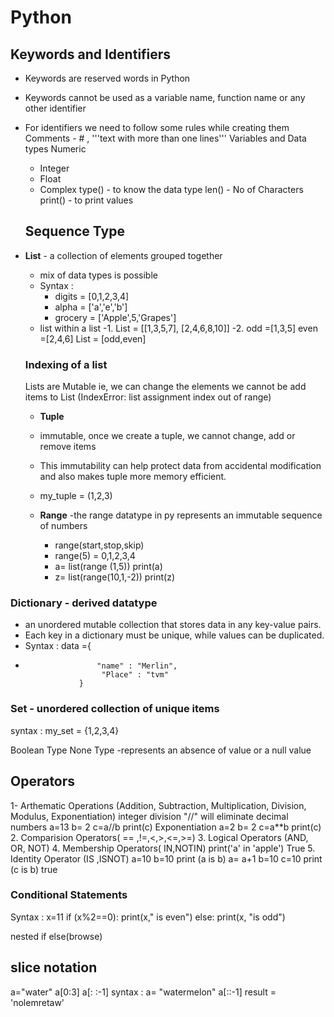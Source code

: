 # Python
## Keywords and Identifiers
- Keywords are reserved words in Python
- Keywords cannot be used as a variable name, function name or any other identifier
- For identifiers we need to follow some rules while creating them
  Comments - # , '''text with more than one lines'''
  Variables and Data types
  Numeric
  - Integer
  - Float
  - Complex
  type() - to know the data type
  len() - No of Characters
  print() - to print values

  ## Sequence Type
- **List** - a collection of elements grouped together
  - mix of data types is possible
  - Syntax :
    - digits = [0,1,2,3,4]
    - alpha = ['a','e','b']
    - grocery = ['Apple',5,'Grapes']
  - list within a list
      -1. List = [[1,3,5,7], [2,4,6,8,10]] 
      -2. odd =[1,3,5]
        even =[2,4,6]
        List = [odd,even]

   ### Indexing of a list
  Lists are Mutable  ie, we can change the elements
  we cannot be add items to List (IndexError: list assignment index out of range)

  - **Tuple**
   - immutable, once we create a tuple, we cannot change, add or remove items
   - This immutability can help protect data from accidental modification and also makes tuple more memory efficient.
   - my_tuple = (1,2,3)
     
  - **Range** -the range datatype in py represents an immutable sequence of numbers
      - range(start,stop,skip)
      - range(5) = 0,1,2,3,4
      - a= list(range (1,5))
        print(a)
      - z= list(range(10,1,-2))
        print(z)

 ### Dictionary - derived datatype
 - an unordered mutable collection that stores data in any key-value pairs.
 - Each key in a dictionary must be unique, while values can be duplicated.
 - Syntax :  data ={
 -                     "name" : "Merlin",
                        "Place" : "tvm"
                   }

### Set - unordered collection of unique items
 syntax : my_set = {1,2,3,4}

Boolean Type
None Type -represents an absence of value or a null value

## Operators
1- Arthematic Operations (Addition, Subtraction, Multiplication, Division, Modulus, Exponentiation)
    integer division "//" will eliminate decimal numbers
    a=13
    b= 2
    c=a//b
    print(c)
    Exponentiation
    a=2
    b= 2
    c=a**b
    print(c)
2. Comparision Operators( == ,!=,<,>,<=,>=)
3. Logical Operators (AND, OR, NOT)
4. Membership Operators( IN,NOTIN)
      print('a' in 'apple') 
      True
5. Identity Operator (IS ,ISNOT)
     a=10
     b=10
     print (a is b)
     a= a+1
     b=10
     c=10
     print (c is b)
      true
### Conditional Statements
Syntax : 
         x=11
        if (x%2==0):
              print(x," is even")
        else:
             print(x, "is odd")

 nested if else(browse)

  ## slice notation
 a="water"
 a[0:3]
 a[: :-1]
 syntax : a= "watermelon"
          a[::-1] 
          result = 'nolemretaw'
